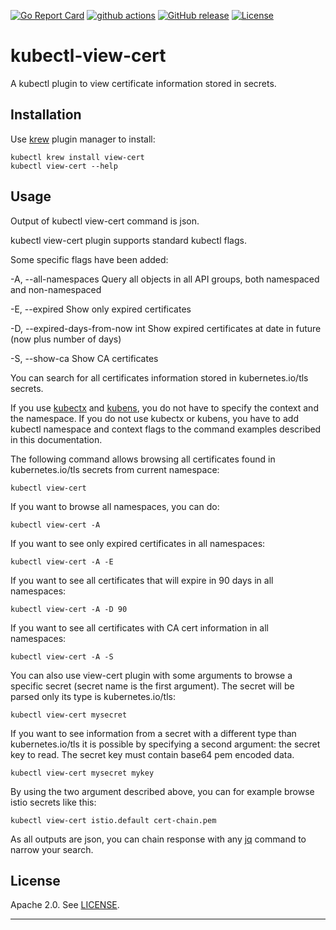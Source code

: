[![Go Report Card](https://goreportcard.com/badge/github.com/lmolas/kubectl-view-cert)](https://goreportcard.com/report/github.com/lmolas/kubectl-view-cert)
[![github actions](https://github.com/lmolas/kubectl-view-cert/workflows/golangci-lint/badge.svg)](https://github.com/lmolas/kubectl-view-cert/actions?query=workflow%3Agolangci-lint)
[![GitHub release](https://img.shields.io/github/v/release/lmolas/kubectl-view-cert)](https://github.com/lmolas/kubectl-view-cert/releases/latest)
[![License](https://img.shields.io/github/license/lmolas/kubectl-view-cert)](LICENSE)

# kubectl-view-cert

A kubectl plugin to view certificate information stored in secrets.

## Installation

Use [krew](https://krew.sigs.k8s.io/) plugin manager to install:

    kubectl krew install view-cert
    kubectl view-cert --help

## Usage

Output of kubectl view-cert command is json.

kubectl view-cert plugin supports standard kubectl flags.

Some specific flags have been added:

  -A, --all-namespaces                 Query all objects in all API groups, both namespaced and non-namespaced
  
  -E, --expired                        Show only expired certificates

  -D, --expired-days-from-now int      Show expired certificates at date in future (now plus number of days)

  -S, --show-ca                        Show CA certificates

You can search for all certificates information stored in kubernetes.io/tls secrets.

If you use [kubectx](https://github.com/ahmetb/kubectx) and [kubens](https://github.com/ahmetb/kubectx), you do not have to specify the context and the namespace. If you do not use kubectx or kubens, you have to add kubectl namespace and context flags to the command examples described in this documentation.

The following command allows browsing all certificates found in kubernetes.io/tls secrets from current namespace:

    kubectl view-cert 

If you want to browse all namespaces, you can do:

    kubectl view-cert -A

If you want to see only expired certificates in all namespaces:

    kubectl view-cert -A -E

If you want to see all certificates that will expire in 90 days in all namespaces:

    kubectl view-cert -A -D 90

If you want to see all certificates with CA cert information in all namespaces:

    kubectl view-cert -A -S

You can also use view-cert plugin with some arguments to browse a specific secret (secret name is the first argument). The secret will be parsed only its type is kubernetes.io/tls:

    kubectl view-cert mysecret

If you want to see information from a secret with a different type than kubernetes.io/tls it is possible by specifying a second argument: the secret key to read. The secret key must contain base64 pem encoded data.

    kubectl view-cert mysecret mykey

By using the two argument described above, you can for example browse istio secrets like this:

    kubectl view-cert istio.default cert-chain.pem

As all outputs are json, you can chain response with any [jq](https://github.com/stedolan/jq) command to narrow your search.

## License

Apache 2.0. See [LICENSE](./LICENSE).

---
